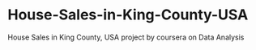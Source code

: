 # House-Sales-in-King-County-USA
House Sales in King County, USA project by coursera on Data Analysis
